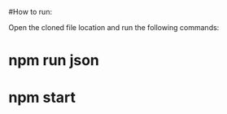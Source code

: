 #How to run:

Open the cloned file location and run the following commands:

# npm run json
# npm start

